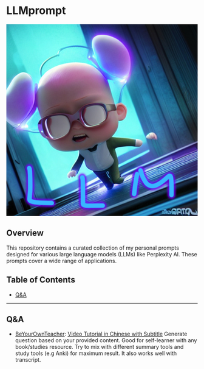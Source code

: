 # LLMprompt
![.](https://github.com/RemusDBD/LLMprompt/blob/main/img/thumbnail.jpg)
## Overview

This repository contains a curated collection of my personal prompts designed for various large language models (LLMs) like Perplexity AI. These prompts cover a wide range of applications.
## Table of Contents

- [Q&A](#Q&A-Prompts)

---
## Q&A

- [BeYourOwnTeacher](https://github.com/RemusDBD/LLMprompt/blob/main/Q%26A/BeYourOwnTeacher.md): [Video Tutorial in Chinese with Subtitle](https://www.youtube.com/watch?v=jKj8l3xJ2rY) Generate question based on your provided content. Good for self-learner with any book/studies resource. Try to mix with different summary tools and study tools (e.g Anki) for maximum result. It also works well with transcript. 

